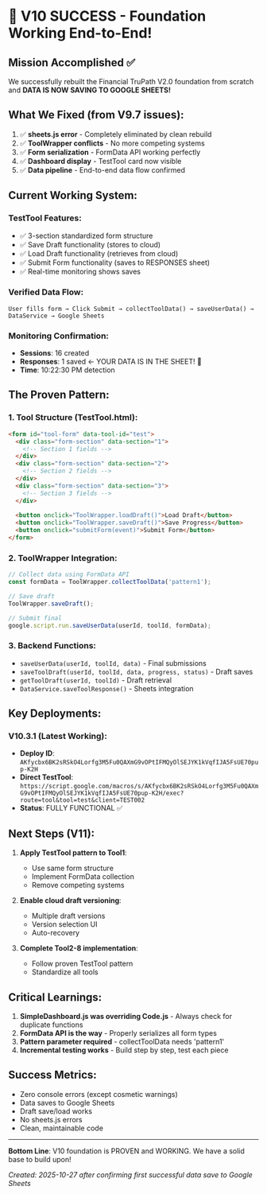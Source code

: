 # 🎉 V10 SUCCESS - Foundation Working End-to-End!

## Mission Accomplished ✅

We successfully rebuilt the Financial TruPath V2.0 foundation from scratch and **DATA IS NOW SAVING TO GOOGLE SHEETS!**

## What We Fixed (from V9.7 issues):
1. ✅ **sheets.js error** - Completely eliminated by clean rebuild
2. ✅ **ToolWrapper conflicts** - No more competing systems
3. ✅ **Form serialization** - FormData API working perfectly
4. ✅ **Dashboard display** - TestTool card now visible
5. ✅ **Data pipeline** - End-to-end data flow confirmed

## Current Working System:

### TestTool Features:
- ✅ 3-section standardized form structure
- ✅ Save Draft functionality (stores to cloud)
- ✅ Load Draft functionality (retrieves from cloud)
- ✅ Submit Form functionality (saves to RESPONSES sheet)
- ✅ Real-time monitoring shows saves

### Verified Data Flow:
```
User fills form → Click Submit → collectToolData() → saveUserData() → DataService → Google Sheets
```

### Monitoring Confirmation:
- **Sessions**: 16 created
- **Responses**: 1 saved ← YOUR DATA IS IN THE SHEET! 🎉
- **Time**: 10:22:30 PM detection

## The Proven Pattern:

### 1. Tool Structure (TestTool.html):
```html
<form id="tool-form" data-tool-id="test">
  <div class="form-section" data-section="1">
    <!-- Section 1 fields -->
  </div>
  <div class="form-section" data-section="2">
    <!-- Section 2 fields -->
  </div>
  <div class="form-section" data-section="3">
    <!-- Section 3 fields -->
  </div>
  
  <button onclick="ToolWrapper.loadDraft()">Load Draft</button>
  <button onclick="ToolWrapper.saveDraft()">Save Progress</button>
  <button onclick="submitForm(event)">Submit Form</button>
</form>
```

### 2. ToolWrapper Integration:
```javascript
// Collect data using FormData API
const formData = ToolWrapper.collectToolData('pattern1');

// Save draft
ToolWrapper.saveDraft();

// Submit final
google.script.run.saveUserData(userId, toolId, formData);
```

### 3. Backend Functions:
- `saveUserData(userId, toolId, data)` - Final submissions
- `saveToolDraft(userId, toolId, data, progress, status)` - Draft saves
- `getToolDraft(userId, toolId)` - Draft retrieval
- `DataService.saveToolResponse()` - Sheets integration

## Key Deployments:

### V10.3.1 (Latest Working):
- **Deploy ID**: `AKfycbx6BK2sRSkO4Lorfg3M5Fu0QAXmG9vOPtIFMQyOlSEJYK1kVqfIJA5FsUE70pup-K2H`
- **Direct TestTool**: `https://script.google.com/macros/s/AKfycbx6BK2sRSkO4Lorfg3M5Fu0QAXmG9vOPtIFMQyOlSEJYK1kVqfIJA5FsUE70pup-K2H/exec?route=tool&tool=test&client=TEST002`
- **Status**: FULLY FUNCTIONAL ✅

## Next Steps (V11):

1. **Apply TestTool pattern to Tool1**:
   - Use same form structure
   - Implement FormData collection
   - Remove competing systems

2. **Enable cloud draft versioning**:
   - Multiple draft versions
   - Version selection UI
   - Auto-recovery

3. **Complete Tool2-8 implementation**:
   - Follow proven TestTool pattern
   - Standardize all tools

## Critical Learnings:

1. **SimpleDashboard.js was overriding Code.js** - Always check for duplicate functions
2. **FormData API is the way** - Properly serializes all form types
3. **Pattern parameter required** - collectToolData needs 'pattern1'
4. **Incremental testing works** - Build step by step, test each piece

## Success Metrics:
- Zero console errors (except cosmetic warnings)
- Data saves to Google Sheets
- Draft save/load works
- No sheets.js errors
- Clean, maintainable code

---

**Bottom Line**: V10 foundation is PROVEN and WORKING. We have a solid base to build upon!

*Created: 2025-10-27 after confirming first successful data save to Google Sheets*